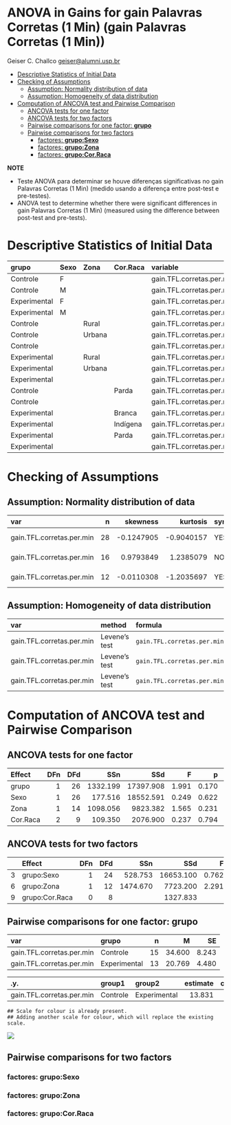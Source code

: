 ANOVA in Gains for gain Palavras Corretas (1 Min) (gain Palavras
Corretas (1 Min))
================
Geiser C. Challco <geiser@alumni.usp.br>

- [Descriptive Statistics of Initial
  Data](#descriptive-statistics-of-initial-data)
- [Checking of Assumptions](#checking-of-assumptions)
  - [Assumption: Normality distribution of
    data](#assumption-normality-distribution-of-data)
  - [Assumption: Homogeneity of data
    distribution](#assumption-homogeneity-of-data-distribution)
- [Computation of ANCOVA test and Pairwise
  Comparison](#computation-of-ancova-test-and-pairwise-comparison)
  - [ANCOVA tests for one factor](#ancova-tests-for-one-factor)
  - [ANCOVA tests for two factors](#ancova-tests-for-two-factors)
  - [Pairwise comparisons for one factor:
    **grupo**](#pairwise-comparisons-for-one-factor-grupo)
  - [Pairwise comparisons for two
    factors](#pairwise-comparisons-for-two-factors)
    - [factores: **grupo:Sexo**](#factores-gruposexo)
    - [factores: **grupo:Zona**](#factores-grupozona)
    - [factores: **grupo:Cor.Raca**](#factores-grupocorraca)

**NOTE**

- Teste ANOVA para determinar se houve diferenças significativas no gain
  Palavras Corretas (1 Min) (medido usando a diferença entre post-test e
  pre-testes).
- ANOVA test to determine whether there were significant differences in
  gain Palavras Corretas (1 Min) (measured using the difference between
  post-test and pre-tests).

# Descriptive Statistics of Initial Data

| grupo        | Sexo | Zona   | Cor.Raca | variable                  |   n |   mean | median | min | max |     sd |     se |      ci |   iqr |
|:-------------|:-----|:-------|:---------|:--------------------------|----:|-------:|-------:|----:|----:|-------:|-------:|--------:|------:|
| Controle     | F    |        |          | gain.TFL.corretas.per.min |   3 | 48.333 |   48.0 |  14 |  83 | 34.501 | 19.919 |  85.706 | 34.50 |
| Controle     | M    |        |          | gain.TFL.corretas.per.min |  12 | 31.167 |   41.5 | -18 |  80 | 31.880 |  9.203 |  20.256 | 51.00 |
| Experimental | F    |        |          | gain.TFL.corretas.per.min |   3 | 17.667 |   24.0 |  -3 |  32 | 18.339 | 10.588 |  45.558 | 17.50 |
| Experimental | M    |        |          | gain.TFL.corretas.per.min |  10 | 21.700 |   16.0 |   1 |  50 | 16.398 |  5.186 |  11.731 | 22.50 |
| Controle     |      | Rural  |          | gain.TFL.corretas.per.min |   5 | 17.600 |   -1.0 | -18 |  80 | 41.052 | 18.359 |  50.973 | 49.00 |
| Controle     |      | Urbana |          | gain.TFL.corretas.per.min |   3 | 52.333 |   53.0 |  51 |  53 |  1.155 |  0.667 |   2.868 |  1.00 |
| Controle     |      |        |          | gain.TFL.corretas.per.min |   7 | 39.143 |   45.0 |   3 |  83 | 28.841 | 10.901 |  26.674 | 39.50 |
| Experimental |      | Rural  |          | gain.TFL.corretas.per.min |   6 | 17.833 |   14.5 |   7 |  38 | 11.089 |  4.527 |  11.637 |  9.00 |
| Experimental |      | Urbana |          | gain.TFL.corretas.per.min |   2 | 10.500 |   10.5 |  -3 |  24 | 19.092 | 13.500 | 171.534 | 13.50 |
| Experimental |      |        |          | gain.TFL.corretas.per.min |   5 | 28.400 |   32.0 |   1 |  50 | 19.982 |  8.936 |  24.812 | 27.00 |
| Controle     |      |        | Parda    | gain.TFL.corretas.per.min |   6 |  0.833 |    1.0 | -18 |  18 | 13.934 |  5.689 |  14.623 | 19.75 |
| Controle     |      |        |          | gain.TFL.corretas.per.min |   9 | 57.111 |   53.0 |  38 |  83 | 15.390 |  5.130 |  11.830 | 15.00 |
| Experimental |      |        | Branca   | gain.TFL.corretas.per.min |   1 | 16.000 |   16.0 |  16 |  16 |        |        |         |  0.00 |
| Experimental |      |        | Indígena | gain.TFL.corretas.per.min |   1 | 16.000 |   16.0 |  16 |  16 |        |        |         |  0.00 |
| Experimental |      |        | Parda    | gain.TFL.corretas.per.min |   4 | 18.500 |   17.5 |   7 |  32 | 10.909 |  5.454 |  17.358 | 13.00 |
| Experimental |      |        |          | gain.TFL.corretas.per.min |   7 | 23.429 |   24.0 |  -3 |  50 | 21.046 |  7.955 |  19.465 | 34.50 |

# Checking of Assumptions

## Assumption: Normality distribution of data

| var                       |   n |   skewness |   kurtosis | symmetry | statistic | method       |         p | p.signif | normality |
|:--------------------------|----:|-----------:|-----------:|:---------|----------:|:-------------|----------:|:---------|:----------|
| gain.TFL.corretas.per.min |  28 | -0.1247905 | -0.9040157 | YES      | 0.9834046 | Shapiro-Wilk | 0.9225423 | ns       | YES       |
| gain.TFL.corretas.per.min |  16 |  0.9793849 |  1.2385079 | NO       | 0.9122436 | Shapiro-Wilk | 0.1264811 | ns       | YES       |
| gain.TFL.corretas.per.min |  12 | -0.0110308 | -1.2035697 | YES      | 0.9607780 | Shapiro-Wilk | 0.7948779 | ns       | YES       |

## Assumption: Homogeneity of data distribution

| var                       | method        | formula                                         |   n | df1 | df2 | statistic |         p | p.signif |
|:--------------------------|:--------------|:------------------------------------------------|----:|----:|----:|----------:|----------:|:---------|
| gain.TFL.corretas.per.min | Levene’s test | `gain.TFL.corretas.per.min`~`grupo`\*`Sexo`     |  28 |   3 |  24 |  1.609731 | 0.2132966 | ns       |
| gain.TFL.corretas.per.min | Levene’s test | `gain.TFL.corretas.per.min`~`grupo`\*`Zona`     |  16 |   3 |  12 |  1.755008 | 0.2091315 | ns       |
| gain.TFL.corretas.per.min | Levene’s test | `gain.TFL.corretas.per.min`~`grupo`\*`Cor.Raca` |  12 |   3 |   8 |  1.388424 | 0.3149446 | ns       |

# Computation of ANCOVA test and Pairwise Comparison

## ANCOVA tests for one factor

| Effect   | DFn | DFd |      SSn |       SSd |     F |     p |   ges | p\<.05 |
|:---------|----:|----:|---------:|----------:|------:|------:|------:|:-------|
| grupo    |   1 |  26 | 1332.199 | 17397.908 | 1.991 | 0.170 | 0.071 |        |
| Sexo     |   1 |  26 |  177.516 | 18552.591 | 0.249 | 0.622 | 0.009 |        |
| Zona     |   1 |  14 | 1098.056 |  9823.382 | 1.565 | 0.231 | 0.101 |        |
| Cor.Raca |   2 |   9 |  109.350 |  2076.900 | 0.237 | 0.794 | 0.050 |        |

## ANCOVA tests for two factors

|     | Effect         | DFn | DFd |      SSn |       SSd |     F |     p |   ges | p\<.05 |
|:----|:---------------|----:|----:|---------:|----------:|------:|------:|------:|:-------|
| 3   | grupo:Sexo     |   1 |  24 |  528.753 | 16653.100 | 0.762 | 0.391 | 0.031 |        |
| 6   | grupo:Zona     |   1 |  12 | 1474.670 |  7723.200 | 2.291 | 0.156 | 0.160 |        |
| 9   | grupo:Cor.Raca |   0 |   8 |          |  1327.833 |       |       |       |        |

## Pairwise comparisons for one factor: **grupo**

| var                       | grupo        |   n |      M |    SE |
|:--------------------------|:-------------|----:|-------:|------:|
| gain.TFL.corretas.per.min | Controle     |  15 | 34.600 | 8.243 |
| gain.TFL.corretas.per.min | Experimental |  13 | 20.769 | 4.480 |

| .y.                       | group1   | group2       | estimate | conf.low | conf.high |    se | statistic |    p | p.adj | p.adj.signif |
|:--------------------------|:---------|:-------------|---------:|---------:|----------:|------:|----------:|-----:|------:|:-------------|
| gain.TFL.corretas.per.min | Controle | Experimental |   13.831 |   -6.318 |    33.979 | 9.802 |     1.411 | 0.17 |  0.17 | ns           |

    ## Scale for colour is already present.
    ## Adding another scale for colour, which will replace the existing scale.

![](C:/Users/geise/OneDrive/Workspace/WordGen-Stari-2/results/stari-gain.TFL.corretas.per.min-Serie-8-ano-gain_files/figure-gfm/unnamed-chunk-18-1.png)<!-- -->

## Pairwise comparisons for two factors

### factores: **grupo:Sexo**

### factores: **grupo:Zona**

### factores: **grupo:Cor.Raca**
